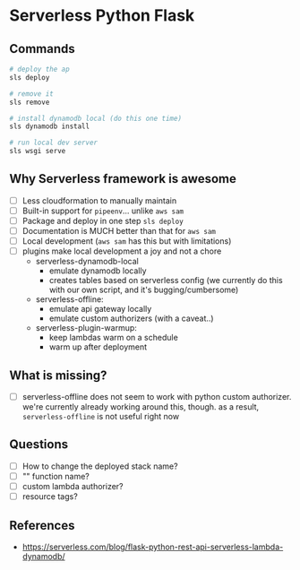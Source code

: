 # Serverless Python Flask

## Commands

```bash
# deploy the ap
sls deploy

# remove it
sls remove

# install dynamodb local (do this one time)
sls dynamodb install

# run local dev server
sls wsgi serve
```

## Why Serverless framework is awesome

- [ ] Less cloudformation to manually maintain
- [ ] Built-in support for `pipeenv`... unlike `aws sam`
- [ ] Package and deploy in one step `sls deploy`
- [ ] Documentation is MUCH better than that for `aws sam`
- [ ] Local development (`aws sam` has this but with limitations)
- [ ] plugins make local development a joy and not a chore
    - serverless-dynamodb-local
        * emulate dynamodb locally
        * creates tables based on serverless config (we currently do 
        this with our own script, and it's bugging/cumbersome)
    - serverless-offline:
        * emulate api gateway locally
        * emulate custom authorizers (with a caveat..)
    - serverless-plugin-warmup:
        * keep lambdas warm on a schedule
        * warm up after deployment      
## What is missing?
- [ ] serverless-offline does not seem to work with python
    custom authorizer.  we're currently already
    working around this, though. as a result, `serverless-offline`
    is not useful right now

## Questions

- [ ] How to change the deployed stack name?
- [ ] "" function name?
- [ ] custom lambda authorizer?
- [ ] resource tags?

## References

* <https://serverless.com/blog/flask-python-rest-api-serverless-lambda-dynamodb/>

